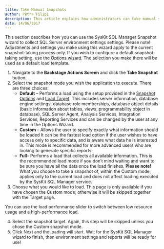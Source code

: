 ```yaml
---
title: Take Manual Snapshots
author: Petra Filipi
description: This article explains how administrators can take manual snapshots of the SQL Server environment.
date: 14/06/2017
---
```

This section describes how you can use the SysKit SQL Manager Snapshot wizard to collect SQL Server environment settings settings. Please note! Adjustments and settings you make using this wizard apply to the current snapshot-taking process only. If you wish to configure a default snapshot-taking setting, use the [Options wizard](#internal/get-to-know-syskit-sql-manager/backstage-screen/options-wizard). The selection you make there will be used as a default load template.

1. Navigate to the __Backstage Actions Screen__ and click the __Take Snapshot__ button.
1.	Select the snapshot mode you wish the application to execute. There are three choices:
    * __Default__ – Performs a load using the setup provided in the [Snapshot Options](#internal/get-to-know-syskit-sql-manager/backstage-screen/options-wizard) and [Load Target](#internal/get-to-know-syskit-sql-manager/backstage-screen/options-wizard). This includes server information, database engine settings, database role memberships, database object details (basic information about tables, views, programmability object in database), SQL Server Agent, Analysis Services, Integration Services, Reporting Services and can be changed by the user at any time in the Options Wizard.
    * __Custom__ – Allows the user to specify exactly what information should be loaded It can be the fastest load option if the user wishes to have access only to specific data, and is aware what data he is interested in. This mode is recommended for more advanced users who are looking to generate specific reports.
    * __Full__– Performs a load that collects all available information. This is the recommended load mode if you don’t mind waiting and want to be sure you have all the data once the load finishes.
__Please note!__ What you choose to take a snapshot of, within the Custom mode, applies only to the current load and does not affect loading executed by the SysKit SQL Manager service.
3. Choose what you would like to load. This page is only available if you have chosen the Custom mode; otherwise it will be skipped together with the Target page.

You can use the load performance slider to switch between low resource usage and a high-performance load.

4. Select the snapshot target.
Again, this step will be skipped unless you chose the Custom snapshot mode.
5. Click Next and the loading will start. Wait for the SysKit SQL Manager wizard to finish, then environment settings and reports will be ready for use!